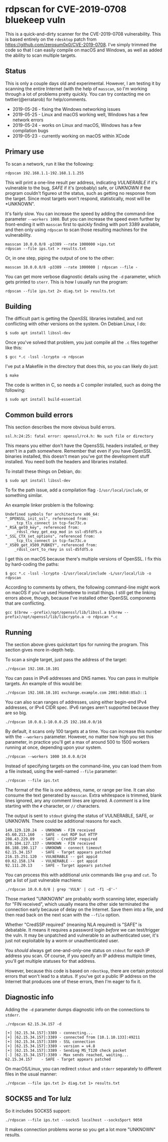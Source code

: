 # rdpscan for CVE-2019-0708 bluekeep vuln

This is a quick-and-dirty scanner for the CVE-2019-0708 vulnerability.
This is based entirely on the `rdesktop` patch from https://github.com/zerosum0x0/CVE-2019-0708.
I've simply trimmed the code so that I can easily compile on macOS and Windows,
as well as added the ability to scan multiple targets.

## Status

This is only a couple days old and experimental. However, I am testing it by scanning
the entire Internet (with the help of `masscan`, so I'm working through a lot of problems
pretty quickly. You can try contacting me on twttier(@erratarob) for help/comments.

 - 2019-05-26 - fixing the Windows networking issues
 - 2019-05-25 - Linux and macOS working well, Windows has a few network errors
 - 2019-05-24 - works on Linux and macOS, Windows has a few compilation bugs
 - 2019-05-23 - currently working on macOS within XCode
 
 ## Primary use
 
 To scan a network, run it like the following:
 
    rdpscan 192.168.1.1-192.168.1.1.255
    
This will print a one-line result per address, indicating *VULNERABLE* if it's
vulnerable to the bug, *SAFE* if it's (probably) safe, or *UNKNOWN* if the
program couldn't figureo ut the status, such as getting no response from
the target. Since most targets won't respond, statistically, most will be *UNKNOWN".

It's fairly slow. You can increase the speed by adding the command-line parameter
`--workers 1000`. But you can increase the speed even further by front-ending
it with `masscan` first to quickly finding with port 3389 available, and then only
using `rdpscan` to scan those resulting machines for the vulnerability.
 
    masscan 10.0.0.0/8 -p3389 --rate 1000000 >ips.txt
    rdpscan --file ips.txt > results.txt

Or, in one step, piping the output of one to the other:

    masscan 10.0.0.0/8 -p3389 --rate 1000000 | rdpscan --file -
    
You can get more verbose diagnostic details using the `-d` parameter, which gets
printed to `sterr`. This is how I usually run the program:

    rdpscan --file ips.txt 2> diag.txt 1> results.txt
    

## Building

The difficult part is getting the *OpenSSL* libraries installed, and not conflicting
with other versions on the system. On Debian Linux, I do:

    $ sudo apt install libssl-dev

Once you've solved that problem, you just compile all the `.c` files together
like this:

    $ gcc *.c -lssl -lcrypto -o rdpscan

I've put a Makefile in the directory that does this, so you can likely do
just:

    $ make
    
The code is written in C, so needs a C compiler installed, such as doing the following:

    $ sudo apt install build-essential
    
## Common build errors

This section describes the more obvious build errors.

    ssl.h:24:25: fatal error: openssl/rc4.h: No such file or directory

This means you either don't have the OpensSSL headers installed, or they aren't
in a path somewhere. Remember that even if you have OpenSSL binaries installed,
this doesn't mean you've got the development stuff installed. You need both
the headers and libraries installed.

To install these things on Debian, do:

    $ sudo apt install libssl-dev
    
To fix the path issue, add a compilation flag `-I/usr/local/include`, or something 
similar.

An example linker problem is the following:

    Undefined symbols for architecture x86_64:
    "_OPENSSL_init_ssl", referenced from:
        _tcp_tls_connect in tcp-fac73c.o
    "_RSA_get0_key", referenced from:
        _rdssl_rkey_get_exp_mod in ssl-d5fdf5.o
    "_SSL_CTX_set_options", referenced from:
        _tcp_tls_connect in tcp-fac73c.o
    "_X509_get_X509_PUBKEY", referenced from:
        _rdssl_cert_to_rkey in ssl-d5fdf5.o

I get this on macOS because there's multiple versions of OpenSSL. I fix this
by hard-coding the paths:

    $ gcc *.c -lssl -lcrypto -I/usr/local/include -L/usr/local/lib -o rdpscan

According to comments by others, the following command-line might work on macOS
if you've used Homebrew to install things. I still get the linking errors above, though,
because I've installed other OpenSSL components that are conflicting.

    gcc $(brew --prefix)/opt/openssl/lib/libssl.a $(brew --prefix)/opt/openssl/lib/libcrypto.a -o rdpscan *.c


## Running

The section above gives quickstart tips for running the program. This section gives
more in-depth help.

To scan a single target, just pass the address of the target:

    ./rdpscan 192.168.10.101
    
You can pass in IPv6 addresses and DNS names. You can pass in multiple targets.
An example of this would be:

    ./rdpscan 192.168.10.101 exchange.example.com 2001:0db8:85a3::1
    
You can also scan ranges of addresses, using either begin-end IPv4 addresses,
or IPv4 CIDR spec. IPv6 ranges aren't supported because they are so big.

    ./rdpscan 10.0.0.1-10.0.0.25 192.168.0.0/16

By default, it scans only 100 targets at a time. You can increase this number
with the `--workers` parameter. However, no matter how high you set this
parameter, in practice you'll get a max of around 500 to 1500 workers running
at once, depending upon your system.

    ./rdpscan --workers 1000 10.0.0.0/24

Instead of specifying targets on the command-line, you can load them
from a file instead, using the well-named `--file` parameter:

    ./rdpscan --file ips.txt

The format of the file is one address, name, or range per line. It can also
consume the text generated by `masscan`. Extra whitespace is trimmed,
blank lines ignored, any any comment lines are ignored. A *comment* is
a line starting with the `#` character, or `//` characters.

The output is sent to `stdout` giving the status of  VULNERABLE, SAFE, 
or UNKNOWN. There could be additional reasons for each.

    149.129.120.24  - UNKNOWN - FIN received
    45.60.213.160   - SAFE - not RDP but HTTP
    208.43.229.89   - SAFE - CredSSP required
    170.104.127.137 - UNKNOWN - FIN received
    86.188.190.117  - UNKNOWN - connect timeout
    62.15.34.157    - SAFE - Target appears patched
    216.15.251.120  - VULNERABLE -- got appid
    69.62.158.174   - VULNERABLE -- got appid
    92.111.20.13    - SAFE - Target appears patched

You can process this with additional unix commands like `grep` and `cut`.
To get a list of just vulnerable machiens:

    ./rdpscan 10.0.0.0/8 | grep 'VULN' | cut -f1 -d'-'
    
Those marked "UNKNOWN" are probably worth scanning later, especially
for "FIN received", which usually means the other side terminated the connection
early because of delay on the Internet. Save them into a file, and then read
back on the next scan with the `--file` option.

Whether "CredSSP required" (meaning NLA required) is "SAFE" is debatable.
It means it requires a password
login *before* we can test/trigger the vuln. It may be unpatched and vulnerable to
an authenticated user, it's just not exploitable by a worm or unauthenticated user.

You *should* always get one-and-only-one status on `stdout` for each IP address
you scan. Of course, if you specify an IP address multiple times, you'll get multiple
statuses for that address.

However, because this code is based on `rdestkop`, there are certain protocol
errors that won't lead to a status. If you've got a public IP address on the Internet
that produces one of these errors, then I'm eager to fix it.


## Diagnostic info

Adding the `-d` parameter dumps diagnostic info on the connections to `stderr`.

    ./rdpscan 62.15.34.157 -d
    
    [+] [62.15.34.157]:3389 - connecting...
    [+] [62.15.34.157]:3389 - connected from [10.1.10.133]:49211
    [+] [62.15.34.157]:3389 - SSL connection
    [+] [62.15.34.157]:3389 - version = v4.8
    [+] [62.15.34.157]:3389 - Sending MS_T120 check packet
    [-] [62.15.34.157]:3389 - Max sends reached, waiting...
    62.15.34.157    - SAFE - Target appears patched
    
On macOS/Linux, you can redirect `stdout` and `stderr` separately to different
files in the usual manner:

    ./rdpscan --file ips.txt 2> diag.txt 1> results.txt


## SOCKS5 and Tor lulz

So it includes SOCKS5 support:

    ./rdpscan --file ips.txt --socks5 localhost --socks5port 9050
    
It makes connection problems worse so you get a lot more "UNKNOWN" results.
